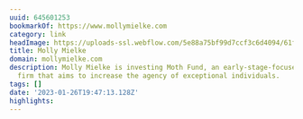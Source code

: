 ```yaml
---
uuid: 645601253
bookmarkOf: https://www.mollymielke.com
category: link
headImage: https://uploads-ssl.webflow.com/5e88a75bf99d7ccf3c6d4094/61fce8dd9f54252d83b4c077_Frame%2033.png
title: Molly Mielke
domain: mollymielke.com
description: Molly Mielke is investing Moth Fund, an early-stage-focused venture capital
  firm that aims to increase the agency of exceptional individuals.
tags: []
date: '2023-01-26T19:47:13.128Z'
highlights:
---
```



